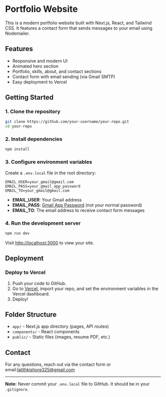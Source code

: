 # Portfolio Website

This is a modern portfolio website built with Next.js, React, and Tailwind CSS. It features a contact form that sends messages to your email using Nodemailer.

## Features
- Responsive and modern UI
- Animated hero section
- Portfolio, skills, about, and contact sections
- Contact form with email sending (via Gmail SMTP)
- Easy deployment to Vercel

## Getting Started

### 1. Clone the repository
```sh
git clone https://github.com/your-username/your-repo.git
cd your-repo
```

### 2. Install dependencies
```sh
npm install
```

### 3. Configure environment variables
Create a `.env.local` file in the root directory:
```env
EMAIL_USER=your_gmail@gmail.com
EMAIL_PASS=your_gmail_app_password
EMAIL_TO=your_gmail@gmail.com
```
- **EMAIL_USER**: Your Gmail address
- **EMAIL_PASS**: [Gmail App Password](https://support.google.com/accounts/answer/185833?hl=en) (not your normal password)
- **EMAIL_TO**: The email address to receive contact form messages

### 4. Run the development server
```sh
npm run dev
```
Visit [http://localhost:3000](http://localhost:3000) to view your site.

## Deployment

### Deploy to Vercel
1. Push your code to GitHub.
2. Go to [Vercel](https://vercel.com), import your repo, and set the environment variables in the Vercel dashboard.
3. Deploy!

## Folder Structure
- `app/` - Next.js app directory (pages, API routes)
- `components/` - React components
- `public/` - Static files (images, resume PDF, etc.)

## Contact
For any questions, reach out via the contact form or email:lalithkishore325@gmail.com

---

**Note:** Never commit your `.env.local` file to GitHub. It should be in your `.gitignore`.
